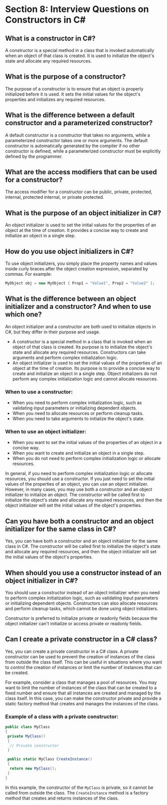 # Section 8: Interview Questions on Constructors in C#

## What is a constructor in C#?
A constructor is a special method in a class that is invoked automatically when an object of that class is created. It is used to initialize the object's state and allocate any required resources.

## What is the purpose of a constructor?
The purpose of a constructor is to ensure that an object is properly initialized before it is used. It sets the initial values for the object's properties and initializes any required resources.

## What is the difference between a default constructor and a parameterized constructor?
A default constructor is a constructor that takes no arguments, while a parameterized constructor takes one or more arguments. The default constructor is automatically generated by the compiler if no other constructor is defined, while a parameterized constructor must be explicitly defined by the programmer.

## What are the access modifiers that can be used for a constructor?
The access modifier for a constructor can be public, private, protected, internal, protected internal, or private protected.

## What is the purpose of an object initializer in C#?
An object initializer is used to set the initial values for the properties of an object at the time of creation. It provides a concise way to create and initialize an object in a single step.

## How do you use object initializers in C#?
To use object initializers, you simply place the property names and values inside curly braces after the object creation expression, separated by commas. For example:
```csharp
MyObject obj = new MyObject { Prop1 = "Value1", Prop2 = "Value2" };
```

## What is the difference between an object initializer and a constructor? And when to use which one?
An object initializer and a constructor are both used to initialize objects in C#, but they differ in their purpose and usage.

- A constructor is a special method in a class that is invoked when an object of that class is created. Its purpose is to initialize the object's state and allocate any required resources. Constructors can take arguments and perform complex initialization logic.
- An object initializer is used to set the initial values of the properties of an object at the time of creation. Its purpose is to provide a concise way to create and initialize an object in a single step. Object initializers do not perform any complex initialization logic and cannot allocate resources.

### When to use a constructor:
- When you need to perform complex initialization logic, such as validating input parameters or initializing dependent objects.
- When you need to allocate resources or perform cleanup tasks.
- When you need to take arguments to initialize the object's state.

### When to use an object initializer:
- When you want to set the initial values of the properties of an object in a concise way.
- When you want to create and initialize an object in a single step.
- When you do not need to perform complex initialization logic or allocate resources.

In general, if you need to perform complex initialization logic or allocate resources, you should use a constructor. If you just need to set the initial values of the properties of an object, you can use an object initializer. However, in many cases, you may use both a constructor and an object initializer to initialize an object. The constructor will be called first to initialize the object's state and allocate any required resources, and then the object initializer will set the initial values of the object's properties.

## Can you have both a constructor and an object initializer for the same class in C#?
Yes, you can have both a constructor and an object initializer for the same class in C#. The constructor will be called first to initialize the object's state and allocate any required resources, and then the object initializer will set the initial values of the object's properties.

## When should you use a constructor instead of an object initializer in C#?
You should use a constructor instead of an object initializer when you need to perform complex initialization logic, such as validating input parameters or initializing dependent objects. Constructors can also allocate resources and perform cleanup tasks, which cannot be done using object initializers.

Constructor is preferred to initialize private or readonly fields because the object initializer can't initialize or access private or readonly fields.

## Can I create a private constructor in a C# class?
Yes, you can create a private constructor in a C# class. A private constructor can be used to prevent the creation of instances of the class from outside the class itself. This can be useful in situations where you want to control the creation of instances or limit the number of instances that can be created.

For example, consider a class that manages a pool of resources. You may want to limit the number of instances of the class that can be created to a fixed number and ensure that all instances are created and managed by the class itself. In this case, you can make the constructor private and provide a static factory method that creates and manages the instances of the class.

### Example of a class with a private constructor:
```csharp
public class MyClass
{
 private MyClass()
 {
  // Private constructor
 }

 public static MyClass CreateInstance()
 {
  return new MyClass();
 }
}
```
In this example, the constructor of the `MyClass` is private, so it cannot be called from outside the class. The `CreateInstance` method is a factory method that creates and returns instances of the class.
